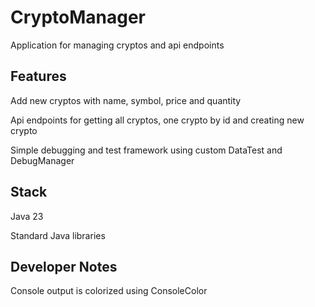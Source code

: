 # CryptoManager
Application for managing cryptos and api endpoints

## Features
Add new cryptos with name, symbol, price and quantity

Api endpoints for getting all cryptos, one crypto by id and creating new crypto

Simple debugging and test framework using custom DataTest and DebugManager

## Stack
Java 23

Standard Java libraries

## Developer Notes
Console output is colorized using ConsoleColor